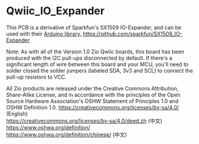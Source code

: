 # Qwiic_IO_Expander



This PCB is a derivative of Sparkfun's SX1509 IO-Expander, and can be used with their <a href="https://github.com/sparkfun/SparkFun_SX1509_Arduino_Library">Arduino library.</a>
https://github.com/sparkfun/SX1509_IO-Expander

Note: As with all of the Version 1.0 Zio Qwiic boards, this board has been produced with the I2C pull-ups disconnected by default. If there's a significant length of wire between this board and your MCU, you'll need to solder closed the solder jumpers (labeled SDA, 3v3 and SCL) to connect the pull-up resistors to VCC.

All Zio products are released under the Creative Commons Attribution, Share-Alike License, and in accordance with the principles of the Open Source Hardware Association's OSHW Statement of Principles 1.0 and OSHW Definition 1.0. https://creativecommons.org/licenses/by-sa/4.0/ (English)<br>
https://creativecommons.org/licenses/by-sa/4.0/deed.zh (中文)<br>
https://www.oshwa.org/definition/<br>
https://www.oshwa.org/definition/chinese/ (中文)<br>
